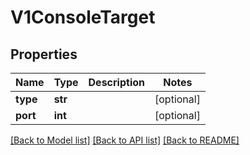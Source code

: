# V1ConsoleTarget

## Properties
Name | Type | Description | Notes
------------ | ------------- | ------------- | -------------
**type** | **str** |  | [optional]
**port** | **int** |  | [optional]

[[Back to Model list]](../README.md#documentation-for-models) [[Back to API list]](../README.md#documentation-for-api-endpoints) [[Back to README]](../README.md)


